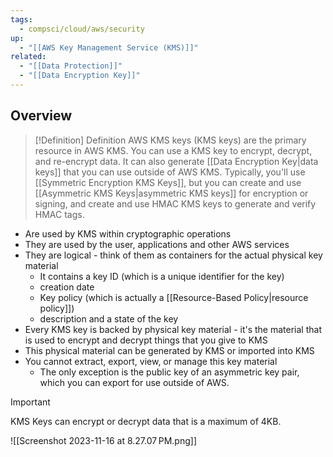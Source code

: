 ```yaml
---
tags:
  - compsci/cloud/aws/security
up:
  - "[[AWS Key Management Service (KMS)]]"
related:
  - "[[Data Protection]]"
  - "[[Data Encryption Key]]"
---
```

## Overview

>[!Definition] Definition
>AWS KMS keys (KMS keys) are the primary resource in AWS KMS. You can use a KMS key to encrypt, decrypt, and re-encrypt data. It can also generate [[Data Encryption Key|data keys]] that you can use outside of AWS KMS. Typically, you'll use [[Symmetric Encryption KMS Keys]], but you can create and use [[Asymmetric KMS Keys|asymmetric KMS keys]] for encryption or signing, and create and use HMAC KMS keys to generate and verify HMAC tags.

- Are used by KMS within cryptographic operations
- They are used by the user, applications and other AWS services
- They are logical - think of them as containers for the actual physical key material
	- It contains a key ID (which is a unique identifier for the key)
	- creation date 
	- Key policy (which is actually a [[Resource-Based Policy|resource policy]])
	- description and a state of the key
- Every KMS key is backed by physical key material - it's the material that is used to encrypt and decrypt things that you give to KMS
- This physical material can be generated by KMS or imported into KMS
- You cannot extract, export, view, or manage this key material
	- The only exception is the public key of an asymmetric key pair, which you can export for use outside of AWS.

>[!Important]
KMS Keys can encrypt or decrypt data that is a maximum of 4KB.

![[Screenshot 2023-11-16 at 8.27.07 PM.png]]